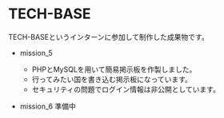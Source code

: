 # TECH-BASE
TECH-BASEというインターンに参加して制作した成果物です。

- mission_5
  - PHPとMySQLを用いて簡易掲示板を作製しました。
  - 行ってみたい国を書き込む掲示板になっています。
  - セキュリティの問題でログイン情報は非公開としています。

- mission_6
  準備中
